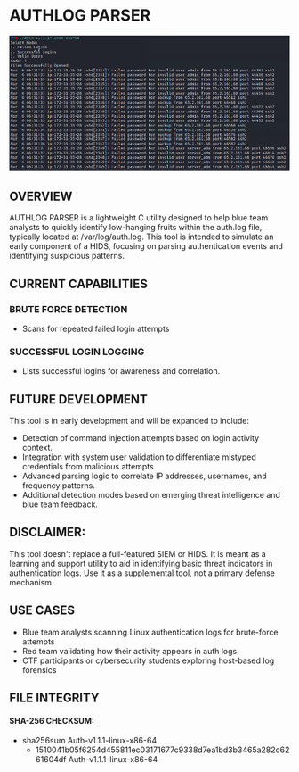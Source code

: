 # AUTHLOG PARSER

<p align="center">
  <img src="authLogParserFailedLoginsWIP.png" alt="Centered Image">
</p>


## OVERVIEW
AUTHLOG PARSER is a lightweight C utility designed to help blue team analysts to quickly identify low-hanging fruits within the auth.log file, typically located at /var/log/auth.log. This tool is intended to simulate an early component of a HIDS, focusing on parsing authentication events and identifying suspicious patterns.

## CURRENT CAPABILITIES
### BRUTE FORCE DETECTION
* Scans for repeated failed login attempts

### SUCCESSFUL LOGIN LOGGING
* Lists successful logins for awareness and correlation.
  
## FUTURE DEVELOPMENT
This tool is in early development and will be expanded to include:
* Detection of command injection attempts based on login activity context.
* Integration with system user validation to differentiate mistyped credentials from malicious attempts
* Advanced parsing logic to correlate IP addresses, usernames, and frequency patterns.
* Additional detection modes based on emerging threat intelligence and blue team feedback.

## DISCLAIMER:
This tool doesn't replace a full-featured SIEM or HIDS. It is meant as a learning and support utility to aid in identifying basic threat indicators in authentication logs. Use it as a supplemental tool, not a primary defense mechanism.

## USE CASES
* Blue team analysts scanning Linux authentication logs for brute-force attempts
* Red team validating how their activity appears in auth logs
* CTF participants or cybersecurity students exploring host-based log forensics

## FILE INTEGRITY

#### SHA-256 CHECKSUM: 
 - sha256sum Auth-v1.1.1-linux-x86-64
    - 1510041b05f6254d455811ec03171677c9338d7ea1bd3b3465a282c6261604df  Auth-v1.1.1-linux-x86-64
